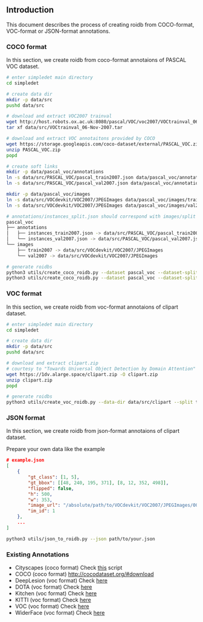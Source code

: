 ## Introduction
This document describes the process of creating roidb from COCO-format, VOC-format or JSON-format annotations.

### COCO format
In this section, we create roidb from coco-format annotaions of PASCAL VOC dataset. 

```bash
# enter simpledet main directory
cd simpledet

# create data dir
mkdir -p data/src
pushd data/src

# download and extract VOC2007 trainval
wget http://host.robots.ox.ac.uk:8080/pascal/VOC/voc2007/VOCtrainval_06-Nov-2007.tar 
tar xf data/src/VOCtrainval_06-Nov-2007.tar

# download and extract VOC annotaitons provided by COCO
wget https://storage.googleapis.com/coco-dataset/external/PASCAL_VOC.zip
unzip PASCAL_VOC.zip
popd

# create soft links
mkdir -p data/pascal_voc/annotations
ln -s data/src/PASCAL_VOC/pascal_train2007.json data/pascal_voc/annotations/instances_train2007.json
ln -s data/src/PASCAL_VOC/pascal_val2007.json data/pascal_voc/annotations/instances_val2007.json

mkdir -p data/pascal_voc/images
ln -s data/src/VOCdevkit/VOC2007/JPEGImages data/pascal_voc/images/train2007
ln -s data/src/VOCdevkit/VOC2007/JPEGImages data/pascal_voc/images/val2007

# annotations/instances_split.json should correspond with images/split
pascal_voc
├── annotations
│   ├── instances_train2007.json -> data/src/PASCAL_VOC/pascal_train2007.json
│   └── instances_val2007.json -> data/src/PASCAL_VOC/pascal_val2007.json
└── images
    ├── train2007 -> data/src/VOCdevkit/VOC2007/JPEGImages
    └── val2007 -> data/src/VOCdevkit/VOC2007/JPEGImages

# generate roidbs
python3 utils/create_coco_roidb.py --dataset pascal_voc --dataset-split train2007
python3 utils/create_coco_roidb.py --dataset pascal_voc --dataset-split val2007
```


### VOC format
In this section, we create roidb from voc-format annotaions of clipart dataset. 
```bash
# enter simpledet main directory
cd simpledet

# create data dir
mkdir -p data/src
pushd data/src

# download and extract clipart.zip
# courtesy to "Towards Universal Object Detection by Domain Attention"
wget https://1dv.alarge.space/clipart.zip -O clipart.zip
unzip clipart.zip
popd

# generate roidbs
python3 utils/create_voc_roidb.py --data-dir data/src/clipart --split train
```

### JSON format
In this section, we create roidb from json-format annotaions of clipart dataset. 

Prepare your own data like the example
```json
# example.json
[
    {
        "gt_class": [1, 5],
        "gt_bbox": [[48, 240, 195, 371], [8, 12, 352, 498]],
        "flipped": false,
        "h": 500,
        "w": 353,
        "image_url": "/absolute/path/to/VOCdevkit/VOC2007/JPEGImages/000001.jpg",
        "im_id": 1
    },
    ...
]
```

```bash
python3 utils/json_to_roidb.py --json path/to/your.json
```

### Existing Annotations
- Cityscapes (coco format)
Check [this](https://github.com/facebookresearch/Detectron/blob/master/tools/convert_cityscapes_to_coco.py) script
- COCO (coco format)
http://cocodataset.org/#download
- DeepLesion (voc format)
Check [here](https://drive.google.com/drive/folders/1Uwnhg0qZ5k-3VZ7uSDt3WyETcnSdeA3M)
- DOTA (voc format)
Check [here](https://drive.google.com/drive/folders/1Uwnhg0qZ5k-3VZ7uSDt3WyETcnSdeA3M)
- Kitchen (voc format)
Check [here](https://drive.google.com/drive/folders/1Uwnhg0qZ5k-3VZ7uSDt3WyETcnSdeA3M)
- KITTI (voc format)
Check [here](https://drive.google.com/drive/folders/1Uwnhg0qZ5k-3VZ7uSDt3WyETcnSdeA3M)
- VOC (voc format)
Check [here](https://drive.google.com/drive/folders/1Uwnhg0qZ5k-3VZ7uSDt3WyETcnSdeA3M)
- WiderFace (voc format)
Check [here](https://drive.google.com/drive/folders/1Uwnhg0qZ5k-3VZ7uSDt3WyETcnSdeA3M)
